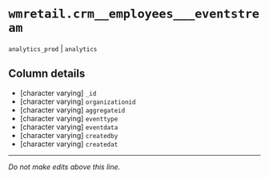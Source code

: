 # `wmretail.crm__employees___eventstream`
`analytics_prod` | `analytics`

## Column details
* [character varying] `_id`
* [character varying] `organizationid`
* [character varying] `aggregateid`
* [character varying] `eventtype`
* [character varying] `eventdata`
* [character varying] `createdby`
* [character varying] `createdat`

-------------------------------------------------------------------------------
*Do not make edits above this line.*
